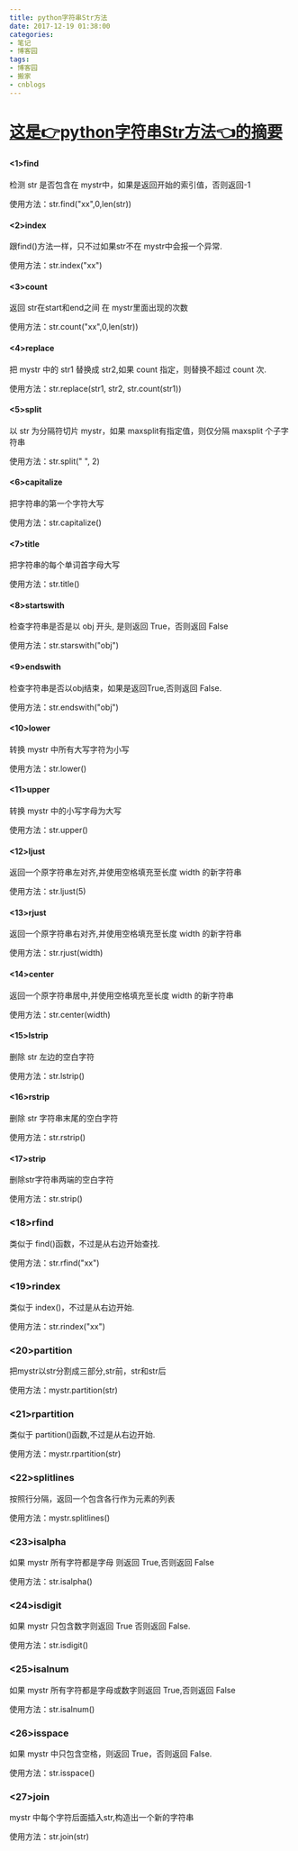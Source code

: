 ```yaml
---
title: python字符串Str方法
date: 2017-12-19 01:38:00
categories:
- 笔记
- 博客园
tags:
- 博客园
- 搬家
- cnblogs
---
```

# [这是👉python字符串Str方法👈的摘要](/2017/12/19/cnblog_8063941/)
<!--more-->
#### <1>find

检测 str 是否包含在 mystr中，如果是返回开始的索引值，否则返回-1

使用方法：str.find("xx",0,len(str))

#### <2>index

跟find()方法一样，只不过如果str不在 mystr中会报一个异常.

使用方法：str.index("xx")

#### <3>count

返回 str在start和end之间 在 mystr里面出现的次数

使用方法：str.count("xx",0,len(str))

#### <4>replace

把 mystr 中的 str1 替换成 str2,如果 count 指定，则替换不超过 count 次.

使用方法：str.replace(str1, str2, str.count(str1))

#### <5>split

以 str 为分隔符切片 mystr，如果 maxsplit有指定值，则仅分隔 maxsplit 个子字符串

使用方法：str.split(" ", 2)

#### <6>capitalize

把字符串的第一个字符大写

使用方法：str.capitalize()

#### <7>title

把字符串的每个单词首字母大写

使用方法：str.title()

#### <8>startswith

检查字符串是否是以 obj 开头, 是则返回 True，否则返回 False

使用方法：str.starswith("obj")

#### <9>endswith

检查字符串是否以obj结束，如果是返回True,否则返回 False.

使用方法：str.endswith("obj")

#### <10>lower

转换 mystr 中所有大写字符为小写

使用方法：str.lower()

#### <11>upper

转换 mystr 中的小写字母为大写

使用方法：str.upper()

#### <12>ljust

返回一个原字符串左对齐,并使用空格填充至长度 width 的新字符串

使用方法：str.ljust(5)

#### <13>rjust

返回一个原字符串右对齐,并使用空格填充至长度 width 的新字符串

使用方法：str.rjust(width)

#### <14>center

返回一个原字符串居中,并使用空格填充至长度 width 的新字符串

使用方法：str.center(width)

#### <15>lstrip

删除 str 左边的空白字符

使用方法：str.lstrip()

#### <16>rstrip

删除 str 字符串末尾的空白字符

使用方法：str.rstrip()

#### <17>strip

删除str字符串两端的空白字符

使用方法：str.strip()

### <18>rfind

类似于 find()函数，不过是从右边开始查找.

使用方法：str.rfind("xx")

### <19>rindex

类似于 index()，不过是从右边开始.

使用方法：str.rindex("xx")

### <20>partition

把mystr以str分割成三部分,str前，str和str后

使用方法：mystr.partition(str)

### <21>rpartition

类似于 partition()函数,不过是从右边开始.

使用方法：mystr.rpartition(str)

### <22>splitlines

按照行分隔，返回一个包含各行作为元素的列表

使用方法：mystr.splitlines()

### <23>isalpha

如果 mystr 所有字符都是字母 则返回 True,否则返回 False

使用方法：str.isalpha()

### <24>isdigit

如果 mystr 只包含数字则返回 True 否则返回 False.

使用方法：str.isdigit()

### <25>isalnum

如果 mystr 所有字符都是字母或数字则返回 True,否则返回 False

使用方法：str.isalnum()

### <26>isspace

如果 mystr 中只包含空格，则返回 True，否则返回 False.

使用方法：str.isspace()

### <27>join

mystr 中每个字符后面插入str,构造出一个新的字符串

使用方法：str.join(str)


